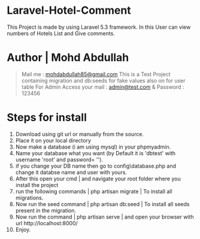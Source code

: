 # Laravel-Hotel-Comment
This Project is made by using Laravel 5.3 framework. In this User can view numbers of Hotels List and Give comments.

# Author | Mohd Abdullah
> Mail me : mohdabdullah85@gmail.com
> This is a Test Project containing migration and db:seeds for fake values also on for user table
> For Admin Access your mail : admin@test.com & Password : 123456

# Steps for install
1. Download using git url or manually from the source.
2. Place it on your local directory
3. Now make a database (i am using mysql) in your phpmyadmin.
4. Name your database what you want (by Default it is 'dbtest' with username 'root' and password= '').
5. if you change your DB name then go to config\database.php and change it databse name and user with yours.
6. After this open your cmd | and navigate your root folder where you install the project
7. run the following commands | php artisan migrate | To install all migrations.
8. Now run the seed command   | php artisan db:seed | To install all seeds present in the migration.
9. Now run the command        | php artisan serve   | and open your browser with url http://localhost:8000/
10. Enjoy.
